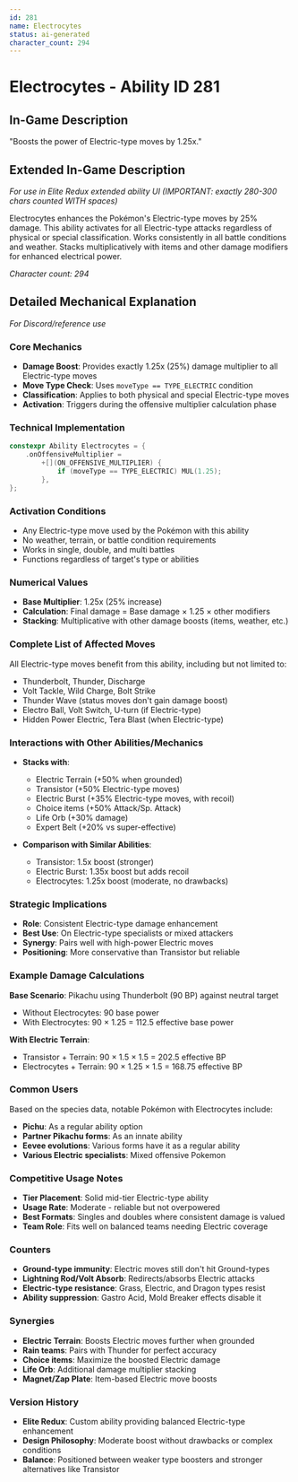 ```yaml
---
id: 281
name: Electrocytes
status: ai-generated
character_count: 294
---
```


# Electrocytes - Ability ID 281

## In-Game Description
"Boosts the power of Electric-type moves by 1.25x."

## Extended In-Game Description
*For use in Elite Redux extended ability UI (IMPORTANT: exactly 280-300 chars counted WITH spaces)*

Electrocytes enhances the Pokémon's Electric-type moves by 25% damage. This ability activates for all Electric-type attacks regardless of physical or special classification. Works consistently in all battle conditions and weather. Stacks multiplicatively with items and other damage modifiers for enhanced electrical power.

*Character count: 294*

## Detailed Mechanical Explanation
*For Discord/reference use*

### Core Mechanics
- **Damage Boost**: Provides exactly 1.25x (25%) damage multiplier to all Electric-type moves
- **Move Type Check**: Uses `moveType == TYPE_ELECTRIC` condition
- **Classification**: Applies to both physical and special Electric-type moves
- **Activation**: Triggers during the offensive multiplier calculation phase

### Technical Implementation
```cpp
constexpr Ability Electrocytes = {
    .onOffensiveMultiplier =
        +[](ON_OFFENSIVE_MULTIPLIER) {
            if (moveType == TYPE_ELECTRIC) MUL(1.25);
        },
};
```

### Activation Conditions
- Any Electric-type move used by the Pokémon with this ability
- No weather, terrain, or battle condition requirements
- Works in single, double, and multi battles
- Functions regardless of target's type or abilities

### Numerical Values
- **Base Multiplier**: 1.25x (25% increase)
- **Calculation**: Final damage = Base damage × 1.25 × other modifiers
- **Stacking**: Multiplicative with other damage boosts (items, weather, etc.)

### Complete List of Affected Moves
All Electric-type moves benefit from this ability, including but not limited to:
- Thunderbolt, Thunder, Discharge
- Volt Tackle, Wild Charge, Bolt Strike
- Thunder Wave (status moves don't gain damage boost)
- Electro Ball, Volt Switch, U-turn (if Electric-type)
- Hidden Power Electric, Tera Blast (when Electric-type)

### Interactions with Other Abilities/Mechanics
- **Stacks with**:
  - Electric Terrain (+50% when grounded)
  - Transistor (+50% Electric-type moves)
  - Electric Burst (+35% Electric-type moves, with recoil)
  - Choice items (+50% Attack/Sp. Attack)
  - Life Orb (+30% damage)
  - Expert Belt (+20% vs super-effective)

- **Comparison with Similar Abilities**:
  - Transistor: 1.5x boost (stronger)
  - Electric Burst: 1.35x boost but adds recoil
  - Electrocytes: 1.25x boost (moderate, no drawbacks)

### Strategic Implications
- **Role**: Consistent Electric-type damage enhancement
- **Best Use**: On Electric-type specialists or mixed attackers
- **Synergy**: Pairs well with high-power Electric moves
- **Positioning**: More conservative than Transistor but reliable

### Example Damage Calculations
**Base Scenario**: Pikachu using Thunderbolt (90 BP) against neutral target
- Without Electrocytes: 90 base power
- With Electrocytes: 90 × 1.25 = 112.5 effective base power

**With Electric Terrain**: 
- Transistor + Terrain: 90 × 1.5 × 1.5 = 202.5 effective BP
- Electrocytes + Terrain: 90 × 1.25 × 1.5 = 168.75 effective BP

### Common Users
Based on the species data, notable Pokémon with Electrocytes include:
- **Pichu**: As a regular ability option
- **Partner Pikachu forms**: As an innate ability
- **Eevee evolutions**: Various forms have it as a regular ability
- **Various Electric specialists**: Mixed offensive Pokemon

### Competitive Usage Notes
- **Tier Placement**: Solid mid-tier Electric-type ability
- **Usage Rate**: Moderate - reliable but not overpowered
- **Best Formats**: Singles and doubles where consistent damage is valued
- **Team Role**: Fits well on balanced teams needing Electric coverage

### Counters
- **Ground-type immunity**: Electric moves still don't hit Ground-types
- **Lightning Rod/Volt Absorb**: Redirects/absorbs Electric attacks
- **Electric-type resistance**: Grass, Electric, and Dragon types resist
- **Ability suppression**: Gastro Acid, Mold Breaker effects disable it

### Synergies
- **Electric Terrain**: Boosts Electric moves further when grounded
- **Rain teams**: Pairs with Thunder for perfect accuracy
- **Choice items**: Maximize the boosted Electric damage
- **Life Orb**: Additional damage multiplier stacking
- **Magnet/Zap Plate**: Item-based Electric move boosts

### Version History
- **Elite Redux**: Custom ability providing balanced Electric-type enhancement
- **Design Philosophy**: Moderate boost without drawbacks or complex conditions
- **Balance**: Positioned between weaker type boosters and stronger alternatives like Transistor
